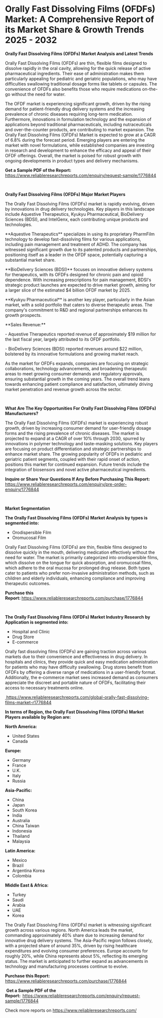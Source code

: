 <p><h1>Orally Fast Dissolving Films (OFDFs) Market: A Comprehensive Report of its Market Share & Growth Trends 2025 - 2032</h1></p><p><strong>Orally Fast Dissolving Films (OFDFs) Market Analysis and Latest Trends</strong></p>
<p><p>Orally Fast Dissolving Films (OFDFs) are thin, flexible films designed to dissolve rapidly in the oral cavity, allowing for the quick release of active pharmaceutical ingredients. Their ease of administration makes them particularly appealing for pediatric and geriatric populations, who may have difficulties swallowing traditional dosage forms like tablets or capsules. The convenience of OFDFs also benefits those who require medications on-the-go without the need for water.</p><p>The OFDF market is experiencing significant growth, driven by the rising demand for patient-friendly drug delivery systems and the increasing prevalence of chronic diseases requiring long-term medication. Furthermore, innovations in formulation technology and the expansion of applications beyond traditional pharmaceuticals, including nutraceuticals and over-the-counter products, are contributing to market expansion. The Orally Fast Dissolving Films (OFDFs) Market is expected to grow at a CAGR of 6.8% during the forecast period. Emerging players are entering the market with novel formulations, while established companies are investing in research and development to enhance the efficacy and appeal of their OFDF offerings. Overall, the market is poised for robust growth with ongoing developments in product types and delivery mechanisms.</p></p>
<p><strong>Get a Sample PDF of the Report:&nbsp;</strong> <a href="https://www.reliableresearchreports.com/enquiry/request-sample/1776844?utm_campaign=3315&utm_medium=2&utm_source=Github&utm_content=ia&utm_term=09032025&utm_id=orally-fast-dissolving-films-ofdfs">https://www.reliableresearchreports.com/enquiry/request-sample/1776844</a></p>
<p>&nbsp;</p>
<p><strong>Orally Fast Dissolving Films (OFDFs) Major Market Players</strong></p>
<p><p>The Orally Fast Dissolving Films (OFDFs) market is rapidly evolving, driven by innovations in drug delivery technologies. Key players in this landscape include Aquestive Therapeutics, Kyukyu Pharmaceutical, BioDelivery Sciences (BDSI), and IntelGenx, each contributing unique products and technologies.</p><p>**Aquestive Therapeutics** specializes in using its proprietary PharmFilm technology to develop fast-dissolving films for various applications, including pain management and treatment of ADHD. The company has witnessed significant growth due to its patented products and partnerships, positioning itself as a leader in the OFDF space, potentially capturing a substantial market share.</p><p>**BioDelivery Sciences (BDSI)** focuses on innovative delivery systems for therapeutics, with its OFDFs designed for chronic pain and opioid dependence. With increasing prescriptions for pain management, BDSI's strategic product launches are expected to drive market growth, aiming for a larger slice of the estimated $4 billion OFDF market by 2025.</p><p>**Kyukyu Pharmaceutical** is another key player, particularly in the Asian market, with a solid portfolio that caters to diverse therapeutic areas. The company's commitment to R&D and regional partnerships enhances its growth prospects.</p><p>**Sales Revenue:** </p><p>- Aquestive Therapeutics reported revenue of approximately $19 million for the last fiscal year, largely attributed to its OFDF portfolio.</p><p>- BioDelivery Sciences (BDSI) reported revenues around $22 million, bolstered by its innovative formulations and growing market reach.</p><p>As the market for OFDFs expands, companies are focusing on strategic collaborations, technology advancements, and broadening therapeutic areas to meet growing consumer demands and regulatory approvals, ensuring substantial growth in the coming years. The overall trend leans towards enhancing patient compliance and satisfaction, ultimately driving market penetration and revenue growth across the sector.</p></p>
<p>&nbsp;</p>
<p><strong>What Are The Key Opportunities For Orally Fast Dissolving Films (OFDFs) Manufacturers?</strong></p>
<p><p>The Orally Fast Dissolving Films (OFDFs) market is experiencing robust growth, driven by increasing consumer demand for user-friendly dosage forms and the rising prevalence of chronic diseases. The market is projected to expand at a CAGR of over 10% through 2030, spurred by innovations in polymer technology and taste-masking solutions. Key players are focusing on product differentiation and strategic partnerships to enhance market share. The growing popularity of OFDFs in pediatric and geriatric patient segments, coupled with their rapid onset of action, positions this market for continued expansion. Future trends include the integration of biosensors and novel active pharmaceutical ingredients.</p></p>
<p><strong>Inquire or Share Your Questions If Any Before Purchasing This Report:</strong> <a href="https://www.reliableresearchreports.com/enquiry/pre-order-enquiry/1776844?utm_campaign=3315&utm_medium=2&utm_source=Github&utm_content=ia&utm_term=09032025&utm_id=orally-fast-dissolving-films-ofdfs">https://www.reliableresearchreports.com/enquiry/pre-order-enquiry/1776844</a></p>
<p>&nbsp;</p>
<p><strong>Market Segmentation</strong></p>
<p><strong>The Orally Fast Dissolving Films (OFDFs) Market Analysis by types is segmented into:</strong></p>
<p><ul><li>Orodispersible Film</li><li>Oromucosal Film</li></ul></p>
<p><p>Orally Fast Dissolving Films (OFDFs) are thin, flexible films designed to dissolve quickly in the mouth, delivering medication effectively without the need for water. The market is primarily categorized into orodispersible films, which dissolve on the tongue for quick absorption, and oromucosal films, which adhere to the oral mucosa for prolonged drug release. Both types cater to patients who prefer non-invasive administration methods, such as children and elderly individuals, enhancing compliance and improving therapeutic outcomes.</p></p>
<p><strong>Purchase this Report:&nbsp;</strong><a href="https://www.reliableresearchreports.com/purchase/1776844?utm_campaign=3315&utm_medium=2&utm_source=Github&utm_content=ia&utm_term=09032025&utm_id=orally-fast-dissolving-films-ofdfs">https://www.reliableresearchreports.com/purchase/1776844</a></p>
<p>&nbsp;</p>
<p><strong>The Orally Fast Dissolving Films (OFDFs) Market Industry Research by Application is segmented into:</strong></p>
<p><ul><li>Hospital and Clinic</li><li>Drug Store</li><li>E-commerce</li></ul></p>
<p><p>Orally fast dissolving films (OFDFs) are gaining traction across various markets due to their convenience and effectiveness in drug delivery. In hospitals and clinics, they provide quick and easy medication administration for patients who may have difficulty swallowing. Drug stores benefit from OFDFs by offering a diverse range of medications in a user-friendly format. Additionally, the e-commerce market sees increased demand as consumers appreciate the discreet and portable nature of OFDFs, facilitating their access to necessary treatments online.</p></p>
<p><a href="https://www.reliableresearchreports.com/global-orally-fast-dissolving-films-market-r1776844?utm_campaign=3315&utm_medium=2&utm_source=Github&utm_content=ia&utm_term=09032025&utm_id=orally-fast-dissolving-films-ofdfs">&nbsp;https://www.reliableresearchreports.com/global-orally-fast-dissolving-films-market-r1776844</a></p>
<p><strong>In terms of Region, the Orally Fast Dissolving Films (OFDFs) Market Players available by Region are:</strong></p>
<p>
    <p> <strong> North America: </strong>
        <ul>
            <li>United States</li>
            <li>Canada</li>
        </ul>
        </p> 
    <p> <strong> Europe: </strong>
        <ul>
            <li>Germany</li>
            <li>France</li>
            <li>U.K.</li>
            <li>Italy</li>
            <li>Russia</li>
        </ul>
        </p> 
    <p> <strong> Asia-Pacific: </strong>
        <ul>
            <li>China</li>
            <li>Japan</li>
            <li>South Korea</li>
            <li>India</li>
            <li>Australia</li>
            <li>China Taiwan</li>
            <li>Indonesia</li>
            <li>Thailand</li>
            <li>Malaysia</li>
        </ul>
        </p> 
    <p> <strong> Latin America: </strong>
        <ul>
            <li>Mexico</li>
            <li>Brazil</li>
            <li>Argentina Korea</li>
            <li>Colombia</li>
        </ul>
        </p> 
    <p> <strong> Middle East & Africa: </strong>
        <ul>
            <li>Turkey</li>
            <li>Saudi</li>
            <li>Arabia</li>
            <li>UAE</li>
            <li>Korea</li>
        </ul>
    </p>
    </p>
<p><p>The Orally Fast Dissolving Films (OFDFs) market is witnessing significant growth across various regions. North America leads the market, commanding approximately 40% share due to increasing demand for innovative drug delivery systems. The Asia-Pacific region follows closely, with a projected share of around 35%, driven by rising healthcare expenditures and evolving consumer preferences. Europe accounts for roughly 20%, while China represents about 5%, reflecting its emerging status. The market is anticipated to further expand as advancements in technology and manufacturing processes continue to evolve.</p></p>
<p><strong>Purchase this Report: </strong><a href="https://www.reliableresearchreports.com/purchase/1776844?utm_campaign=3315&utm_medium=2&utm_source=Github&utm_content=ia&utm_term=09032025&utm_id=orally-fast-dissolving-films-ofdfs">https://www.reliableresearchreports.com/purchase/1776844</a></p>
<p>&nbsp;<strong>Get a Sample PDF of the Report:&nbsp;&nbsp;</strong><a href="https://www.reliableresearchreports.com/enquiry/request-sample/1776844?utm_campaign=3315&utm_medium=2&utm_source=Github&utm_content=ia&utm_term=09032025&utm_id=orally-fast-dissolving-films-ofdfs">https://www.reliableresearchreports.com/enquiry/request-sample/1776844</a></p>
<p><strong></strong></p>
<p>Check more reports on <a href="https://www.reliableresearchreports.com/?utm_campaign=3315&utm_medium=2&utm_source=Github&utm_content=ia&utm_term=09032025&utm_id=orally-fast-dissolving-films-ofdfs">https://www.reliableresearchreports.com/</a></p>